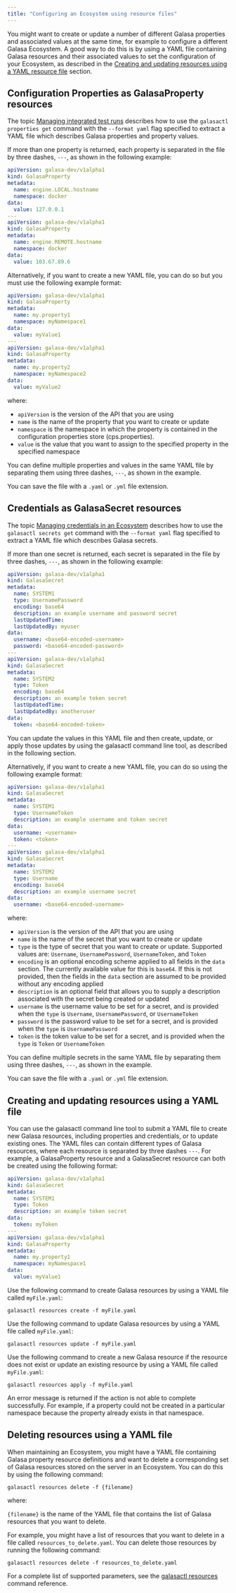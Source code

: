 ```yaml
---
title: "Configuring an Ecosystem using resource files"
---
```


You might want to create or update a number of different Galasa properties and associated values at the same time, for example to configure a different Galasa Ecosystem. A good way to do this is by using a YAML file containing Galasa resources and their associated values to set the configuration of your Ecosystem, as described in the [Creating and updating resources using a YAML resource file](#creating-and-updating-resources-using-a-yaml-file) section.

## Configuration Properties as GalasaProperty resources

The topic [Managing integrated test runs](./ecosystem-manage-cps.md) describes how to use the `galasactl properties get` command with the `--format yaml` flag specified to extract a YAML file which describes Galasa properties and property values. 

If more than one property is returned, each property is separated in the file by three dashes, `---`, as shown in the following example: 

```yaml
apiVersion: galasa-dev/v1alpha1
kind: GalasaProperty
metadata:
  name: engine.LOCAL.hostname
  namespace: docker
data:
  value: 127.0.0.1
---
apiVersion: galasa-dev/v1alpha1
kind: GalasaProperty
metadata:
  name: engine.REMOTE.hostname
  namespace: docker
data:
  value: 103.67.89.6
```


Alternatively, if you want to create a new YAML file, you can do so but you must use the following example format:


```yaml
apiVersion: galasa-dev/v1alpha1
kind: GalasaProperty
metadata:
  name: my.property1
  namespace: myNamespace1
data:
  value: myValue1
---
apiVersion: galasa-dev/v1alpha1
kind: GalasaProperty
metadata:
  name: my.property2
  namespace: myNamespace2
data:
  value: myValue2
```

where:
- `apiVersion` is the version of the API that you are using
- `name` is the name of the property that you want to create or update
- `namespace` is the namespace in which the property is contained in the configuration properties store (cps.properties). 
- `value` is the value that you want to assign to the specified property in the specified namespace


You can define multiple properties and values in the same YAML file by separating them using three dashes, `---`, as shown in the example.

You can save the file with a `.yaml` or `.yml` file extension.


## Credentials as GalasaSecret resources

The topic [Managing credentials in an Ecosystem](./ecosystem-manage-creds.md) describes how to use the `galasactl secrets get` command with the `--format yaml` flag specified to extract a YAML file which describes Galasa secrets.

If more than one secret is returned, each secret is separated in the file by three dashes, `---`, as shown in the following example: 

```yaml
apiVersion: galasa-dev/v1alpha1
kind: GalasaSecret
metadata:
  name: SYSTEM1
  type: UsernamePassword
  encoding: base64
  description: an example username and password secret
  lastUpdatedTime:
  lastUpdatedBy: myuser
data:
  username: <base64-encoded-username>
  password: <base64-encoded-password>
---
apiVersion: galasa-dev/v1alpha1
kind: GalasaSecret
metadata:
  name: SYSTEM2
  type: Token
  encoding: base64
  description: an example token secret
  lastUpdatedTime:
  lastUpdatedBy: anotheruser
data:
  token: <base64-encoded-token>
```

You can update the values in this YAML file and then create, update, or apply those updates by using the galasactl command line tool, as described in the following section. 


Alternatively, if you want to create a new YAML file, you can do so using the following example format:


```yaml
apiVersion: galasa-dev/v1alpha1
kind: GalasaSecret
metadata:
  name: SYSTEM1
  type: UsernameToken
  description: an example username and token secret
data:
  username: <username>
  token: <token>
---
apiVersion: galasa-dev/v1alpha1
kind: GalasaSecret
metadata:
  name: SYSTEM2
  type: Username
  encoding: base64
  description: an example username secret
data:
  username: <base64-encoded-username>
```

where:
- `apiVersion` is the version of the API that you are using
- `name` is the name of the secret that you want to create or update
- `type` is the type of secret that you want to create or update. Supported values are: `Username`, `UsernamePassword`, `UsernameToken`, and `Token`
- `encoding` is an optional encoding scheme applied to all fields in the `data` section. The currently available value for this is `base64`. If this is not provided, then the fields in the `data` section are assumed to be provided without any encoding applied
- `description` is an optional field that allows you to supply a description associated with the secret being created or updated
- `username` is the username value to be set for a secret, and is provided when the `type` is `Username`, `UsernamePassword`, or `UsernameToken`
- `password` is the password value to be set for a secret, and is provided when the `type` is `UsernamePassword`
- `token` is the token value to be set for a secret, and is provided when the `type` is `Token` or `UsernameToken`


You can define multiple secrets in the same YAML file by separating them using three dashes, `---`, as shown in the example.

You can save the file with a `.yaml` or `.yml` file extension.


## Creating and updating resources using a YAML file

You can use the galasactl command line tool to submit a YAML file to create new Galasa resources, including properties and credentials, or to update existing ones. The YAML files can contain different types of Galasa resources, where each resource is separated by three dashes `---`. For example, a GalasaProperty resource and a GalasaSecret resource can both be created using the following format:

```yaml
apiVersion: galasa-dev/v1alpha1
kind: GalasaSecret
metadata:
  name: SYSTEM1
  type: Token
  description: an example token secret
data:
  token: myToken
---
apiVersion: galasa-dev/v1alpha1
kind: GalasaProperty
metadata:
  name: my.property1
  namespace: myNamespace1
data:
  value: myValue1
```

Use the following command to create Galasa resources by using a YAML file called `myFile.yaml`:

```shell
galasactl resources create -f myFile.yaml
```

Use the following command to update Galasa resources by using a YAML file called `myFile.yaml`:

```shell
galasactl resources update -f myFile.yaml
```

Use the following command to create a new Galasa resource if the resource does not exist or update an existing resource by using a YAML file called `myFile.yaml`:

```shell
galasactl resources apply -f myFile.yaml
```

An error message is returned if the action is not able to complete successfully. For example, if a property could not be created in a particular namespace because the property already exists in that namespace.
 

## Deleting resources using a YAML file

When maintaining an Ecosystem, you might have a YAML file containing Galasa property resource definitions and want to delete a corresponding set of Galasa resources stored on the server in an Ecosystem. You can do this by using the following command: 

```shell
galasactl resources delete -f {filename}
```

where:

`{filename}` is the name of the YAML file that contains the list of Galasa resources that you want to delete.

For example, you might have a list of resources that you want to delete in a file called `resources_to_delete.yaml`. You can delete those resources by running the following command:

```
galasactl resources delete -f resources_to_delete.yaml
```


For a complete list of supported parameters, see the [galasactl resources](../reference/cli-syntax/galasactl_resources.md) command reference.
